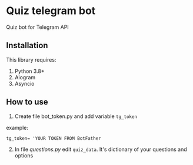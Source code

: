 # Quiz telegram bot

Quiz bot for Telegram API

## Installation

This library requires:
1. Python 3.8+
2. Aiogram
3. Asyncio


## How to use

1. Create file bot_token.py and add variable `tg_token`

example:

```
tg_token= 'YOUR TOKEN FROM BotFather
```

2. In file *questions.py* edit `quiz_data`. It's dictionary of your questions and options
